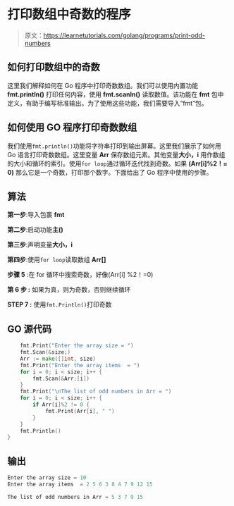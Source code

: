# 打印数组中奇数的程序

> 原文：<https://learnetutorials.com/golang/programs/print-odd-numbers>

## 如何打印数组中的奇数

这里我们解释如何在 Go 程序中打印奇数数组。我们可以使用内置功能 **fmt.println()** 打印任何内容，使用 **fmt.scanln()** 读取数值。该功能在 **fmt** 包中定义，有助于编写标准输出。为了使用这些功能，我们需要导入“fmt”包。

## 如何使用 GO 程序打印奇数数组

我们使用`fmt.println()`功能将字符串打印到输出屏幕。这里我们展示了如何用 Go 语言打印奇数数组。这里变量 **Arr** 保存数组元素。其他变量**大小，i** 用作数组的大小和循环的索引。使用`for loop`通过循环迭代找到奇数。如果 **(Arr[i]%2！= 0)** 那么它是一个奇数，打印那个数字。下面给出了 Go 程序中使用的步骤。

## 算法

**第一步**:导入包裹 **fmt**

**第二步**:启动功能**主()**

**第三步**:声明变量**大小，i**

**第四步**:使用`for loop`读取数组 **Arr[]**

**步骤 5** :在 for 循环中搜索奇数，好像(Arr[i] %2！=0)

****第 6 步** :** 如果为真，则为奇数，否则继续循环

****STEP 7** :** 使用`fmt.Println()`打印奇数

## GO 源代码

```go
    fmt.Print("Enter the array size = ")
    fmt.Scan(&size;)
    Arr := make([]int, size)
    fmt.Print("Enter the array items  = ")
    for i = 0; i < size; i++ {
        fmt.Scan(&Arr;[i])
    }
    fmt.Print("\nThe list of odd numbers in Arr = ")
    for i = 0; i < size; i++ {
        if Arr[i]%2 != 0 {
            fmt.Print(Arr[i], " ")
        }
    }
    fmt.Println()
}

```

## 输出

```go
Enter the array size = 10
Enter the array items  = 2 5 6 3 8 4 7 9 12 15

The list of odd numbers in Arr = 5 3 7 9 15
```